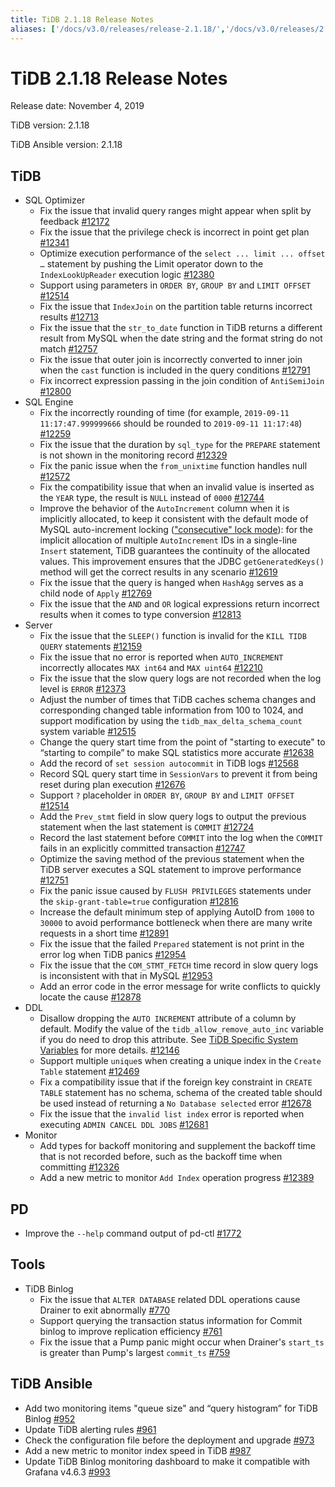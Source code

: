 ```yaml
---
title: TiDB 2.1.18 Release Notes
aliases: ['/docs/v3.0/releases/release-2.1.18/','/docs/v3.0/releases/2.1.18/']
---
```


# TiDB 2.1.18 Release Notes

Release date: November 4, 2019

TiDB version: 2.1.18

TiDB Ansible version: 2.1.18

## TiDB

+ SQL Optimizer
    - Fix the issue that invalid query ranges might appear when split by feedback [#12172](https://github.com/pingcap/tidb/pull/12172)
    - Fix the issue that the privilege check is incorrect in point get plan [#12341](https://github.com/pingcap/tidb/pull/12341)
    - Optimize execution performance of the `select ... limit ... offset …` statement by pushing the Limit operator down to the `IndexLookUpReader` execution logic [#12380](https://github.com/pingcap/tidb/pull/12380)
    - Support using parameters in  `ORDER BY`, `GROUP BY` and `LIMIT OFFSET` [#12514](https://github.com/pingcap/tidb/pull/12514)
    - Fix the issue that `IndexJoin` on the partition table returns incorrect results [#12713](https://github.com/pingcap/tidb/pull/12713)
    - Fix the issue that the `str_to_date` function in TiDB returns a different result from MySQL when the date string and the format string do not match [#12757](https://github.com/pingcap/tidb/pull/12757)
    - Fix the issue that outer join is incorrectly converted to inner join when the `cast` function is included in the query conditions [#12791](https://github.com/pingcap/tidb/pull/12791)
    - Fix incorrect expression passing in the join condition of `AntiSemiJoin` [#12800](https://github.com/pingcap/tidb/pull/12800)
+ SQL Engine
    - Fix the incorrectly rounding of time (for example, `2019-09-11 11:17:47.999999666` should be rounded to `2019-09-11 11:17:48`) [#12259](https://github.com/pingcap/tidb/pull/12259)
    - Fix the issue that the duration by `sql_type` for the `PREPARE` statement is not shown in the monitoring record [#12329](https://github.com/pingcap/tidb/pull/12329)
    - Fix the panic issue when the `from_unixtime` function handles null [#12572](https://github.com/pingcap/tidb/pull/12572)
    - Fix the compatibility issue that when an invalid value is inserted as the `YEAR` type, the result is `NULL` instead of `0000` [#12744](https://github.com/pingcap/tidb/pull/12744)
    - Improve the behavior of the `AutoIncrement` column when it is implicitly allocated, to keep it consistent with the default mode of MySQL auto-increment locking (["consecutive" lock mode](https://dev.mysql.com/doc/refman/5.7/en/innodb-auto-increment-handling.html)): for the implicit allocation of multiple `AutoIncrement` IDs in a single-line `Insert` statement, TiDB guarantees the continuity of the allocated values. This improvement ensures that the JDBC `getGeneratedKeys()` method will get the correct results in any scenario [#12619](https://github.com/pingcap/tidb/pull/12619)
    - Fix the issue that the query is hanged when `HashAgg` serves as a child node of `Apply` [#12769](https://github.com/pingcap/tidb/pull/12769)
    - Fix the issue that the `AND` and `OR` logical expressions return incorrect results when it comes to type conversion [#12813](https://github.com/pingcap/tidb/pull/12813)
+ Server
    - Fix the issue that the `SLEEP()` function is invalid for the `KILL TIDB QUERY` statements [#12159](https://github.com/pingcap/tidb/pull/12159)
    - Fix the issue that no error is reported when `AUTO_INCREMENT` incorrectly allocates `MAX int64` and `MAX uint64` [#12210](https://github.com/pingcap/tidb/pull/12210)
    - Fix the issue that the slow query logs are not recorded when the log level is `ERROR` [#12373](https://github.com/pingcap/tidb/pull/12373)
    - Adjust the number of times that TiDB caches schema changes and corresponding changed table information from 100 to 1024, and support modification by using the `tidb_max_delta_schema_count` system variable [#12515](https://github.com/pingcap/tidb/pull/12515)
    - Change the query start time from the point of "starting to execute" to “starting to compile” to make SQL statistics more accurate [#12638](https://github.com/pingcap/tidb/pull/12638)
    - Add the record of `set session autocommit` in TiDB logs [#12568](https://github.com/pingcap/tidb/pull/12568)
    - Record SQL query start time in `SessionVars`  to prevent it from being reset during plan execution [#12676](https://github.com/pingcap/tidb/pull/12676)
    - Support `?` placeholder in  `ORDER BY`, `GROUP BY` and `LIMIT OFFSET` [#12514](https://github.com/pingcap/tidb/pull/12514)
    - Add the `Prev_stmt` field in slow query logs to output the previous statement when the last statement is `COMMIT` [#12724](https://github.com/pingcap/tidb/pull/12724)
    - Record the last statement before `COMMIT` into the log when the `COMMIT` fails in an explicitly committed transaction [#12747](https://github.com/pingcap/tidb/pull/12747)
    - Optimize the saving method of the previous statement when the TiDB server executes a SQL statement to improve performance [#12751](https://github.com/pingcap/tidb/pull/12751)
    - Fix the panic issue caused by `FLUSH PRIVILEGES` statements under the `skip-grant-table=true` configuration [#12816](https://github.com/pingcap/tidb/pull/12816)
    - Increase the default minimum step of applying AutoID from `1000` to `30000` to avoid performance bottleneck when there are many write requests in a short time [#12891](https://github.com/pingcap/tidb/pull/12891)
    - Fix the issue that the failed `Prepared` statement is not print in the error log when TiDB panics [#12954](https://github.com/pingcap/tidb/pull/12954)
    - Fix the issue that the `COM_STMT_FETCH` time record in slow query logs is inconsistent with that in MySQL [#12953](https://github.com/pingcap/tidb/pull/12953)
    - Add an error code in the error message for write conflicts to quickly locate the cause [#12878](https://github.com/pingcap/tidb/pull/12878)
+ DDL
    - Disallow dropping the `AUTO INCREMENT` attribute of a column by default. Modify the value of the `tidb_allow_remove_auto_inc` variable if you do need to drop this attribute. See [TiDB Specific System Variables](https://pingcap.com/docs/stable/reference/configuration/tidb-server/tidb-specific-variables/#tidb_allow_remove_auto_inc--new-in-v218) for more details. [#12146](https://github.com/pingcap/tidb/pull/12146)
    - Support multiple `unique`s when creating a unique index in the `Create Table` statement [#12469](https://github.com/pingcap/tidb/pull/12469)
    - Fix a compatibility issue that if the foreign key constraint in `CREATE TABLE` statement has no schema, schema of the created table should be used instead of returning a `No Database selected` error [#12678](https://github.com/pingcap/tidb/pull/12678)
    - Fix the issue that the `invalid list index` error is reported when executing `ADMIN CANCEL DDL JOBS` [#12681](https://github.com/pingcap/tidb/pull/12681)
+ Monitor
    - Add types for backoff monitoring and supplement the backoff time that is not recorded before, such as the backoff time when committing [#12326](https://github.com/pingcap/tidb/pull/12326)
    - Add a new metric to monitor `Add Index` operation progress [#12389](https://github.com/pingcap/tidb/pull/12389)

## PD

- Improve the `--help` command output of pd-ctl [#1772](https://github.com/pingcap/pd/pull/1772)

## Tools

+ TiDB Binlog
    - Fix the issue that `ALTER DATABASE` related DDL operations cause Drainer to exit abnormally [#770](https://github.com/pingcap/tidb-binlog/pull/770)
    - Support querying the transaction status information for Commit binlog to improve replication efficiency [#761](https://github.com/pingcap/tidb-binlog/pull/761)
    - Fix the issue that a Pump panic might occur when Drainer's `start_ts` is greater than Pump's largest `commit_ts` [#759](https://github.com/pingcap/tidb-binlog/pull/759)

## TiDB Ansible

- Add two monitoring items "queue size" and “query histogram” for TiDB Binlog [#952](https://github.com/pingcap/tidb-ansible/pull/952)
- Update TiDB alerting rules [#961](https://github.com/pingcap/tidb-ansible/pull/961)
- Check the configuration file before the deployment and upgrade [#973](https://github.com/pingcap/tidb-ansible/pull/973)
- Add a new metric to monitor index speed in TiDB [#987](https://github.com/pingcap/tidb-ansible/pull/987)
- Update TiDB Binlog monitoring dashboard to make it compatible with Grafana v4.6.3 [#993](https://github.com/pingcap/tidb-ansible/pull/993)
